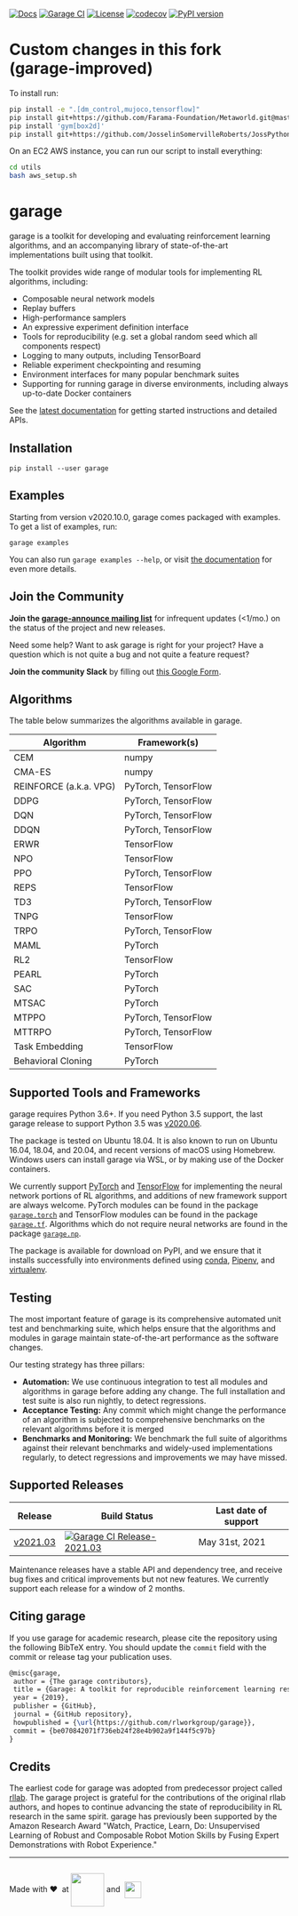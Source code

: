 [![Docs](https://readthedocs.org/projects/garage/badge)](http://garage.readthedocs.org/en/latest/)
[![Garage CI](https://github.com/rlworkgroup/garage/workflows/Garage%20CI/badge.svg?event=schedule)](https://github.com/rlworkgroup/garage/actions?query=workflow%3A%22Garage+CI%22)
[![License](https://img.shields.io/badge/license-MIT-blue.svg)](https://github.com/rlworkgroup/garage/blob/master/LICENSE)
[![codecov](https://codecov.io/gh/rlworkgroup/garage/branch/master/graph/badge.svg)](https://codecov.io/gh/rlworkgroup/garage)
[![PyPI version](https://badge.fury.io/py/garage.svg)](https://badge.fury.io/py/garage)


# Custom changes in this fork (garage-improved)

To install run:
```bash
pip install -e ".[dm_control,mujoco,tensorflow]"
pip install git+https://github.com/Farama-Foundation/Metaworld.git@master#egg=metaworld
pip install 'gym[box2d]'
pip install git+https://github.com/JosselinSomervilleRoberts/JossPythonToolbox.git
```

On an EC2 AWS instance, you can run our script to install everything:
```bash
cd utils
bash aws_setup.sh
```

# garage

garage is a toolkit for developing and evaluating reinforcement learning
algorithms, and an accompanying library of state-of-the-art implementations
built using that toolkit.

The toolkit provides wide range of modular tools for implementing RL algorithms,
including:

* Composable neural network models
* Replay buffers
* High-performance samplers
* An expressive experiment definition interface
* Tools for reproducibility (e.g. set a global random seed which all components
  respect)
* Logging to many outputs, including TensorBoard
* Reliable experiment checkpointing and resuming
* Environment interfaces for many popular benchmark suites
* Supporting for running garage in diverse environments, including always
  up-to-date Docker containers

See the [latest documentation](https://garage.readthedocs.org/en/latest/) for
getting started instructions and detailed APIs.

## Installation

```
pip install --user garage
```

## Examples

Starting from version v2020.10.0, garage comes packaged with examples. To get a
list of examples, run:

```
garage examples
```

You can also run `garage examples --help`, or visit
[the documentation](https://garage.readthedocs.io/en/latest/user/get_started.html#running-examples)
for even more details.

## Join the Community

**Join the [garage-announce mailing list](https://groups.google.com/forum/#!forum/garage-announce/join)**
for infrequent updates (<1/mo.) on the status of the project and new releases.

Need some help? Want to ask garage is right for your project? Have a question
which is not quite a bug and not quite a feature request?

**Join the community Slack** by filling out
[this Google Form](https://docs.google.com/forms/d/e/1FAIpQLSf4AXRIbA1cLGjku4lIRQ6btStWPeIMeG3J17i4_FhFQU8X0g/viewform).

## Algorithms

The table below summarizes the algorithms available in garage.

| Algorithm              | Framework(s)        |
| ---------------------- | ------------------- |
| CEM                    | numpy               |
| CMA-ES                 | numpy               |
| REINFORCE (a.k.a. VPG) | PyTorch, TensorFlow |
| DDPG                   | PyTorch, TensorFlow |
| DQN                    | PyTorch, TensorFlow |
| DDQN                   | PyTorch, TensorFlow |
| ERWR                   | TensorFlow          |
| NPO                    | TensorFlow          |
| PPO                    | PyTorch, TensorFlow |
| REPS                   | TensorFlow          |
| TD3                    | PyTorch, TensorFlow |
| TNPG                   | TensorFlow          |
| TRPO                   | PyTorch, TensorFlow |
| MAML                   | PyTorch             |
| RL2                    | TensorFlow          |
| PEARL                  | PyTorch             |
| SAC                    | PyTorch             |
| MTSAC                  | PyTorch             |
| MTPPO                  | PyTorch, TensorFlow |
| MTTRPO                 | PyTorch, TensorFlow |
| Task Embedding         | TensorFlow          |
| Behavioral Cloning     | PyTorch             |

## Supported Tools and Frameworks

garage requires Python 3.6+. If you need Python 3.5 support, the last garage
release to support Python 3.5 was
[v2020.06](https://github.com/rlworkgroup/garage/releases/tag/v2020.06.0).

The package is tested on Ubuntu 18.04. It is also known to run on Ubuntu 16.04,
18.04, and 20.04, and recent versions of macOS using Homebrew. Windows users can
install garage via WSL, or by making use of the Docker containers.

We currently support [PyTorch](https://pytorch.org/) and
[TensorFlow](https://www.tensorflow.org/) for implementing the neural network
portions of RL algorithms, and additions of new framework support are always
welcome. PyTorch modules can be found in the package
[`garage.torch`](https://github.com/rlworkgroup/garage/tree/master/src/garage/torch)
and TensorFlow modules can be found in the package
[`garage.tf`](https://github.com/rlworkgroup/garage/tree/master/src/garage/tf).
Algorithms which do not require neural networks are found in the package
[`garage.np`](https://github.com/rlworkgroup/garage/tree/master/src/garage/np).

The package is available for download on PyPI, and we ensure that it installs
successfully into environments defined using
[conda](https://docs.conda.io/en/latest/),
[Pipenv](https://pipenv.readthedocs.io/en/latest/), and
[virtualenv](https://virtualenv.pypa.io/en/latest/).

## Testing

The most important feature of garage is its comprehensive automated unit test
and benchmarking suite, which helps ensure that the algorithms and modules in
garage maintain state-of-the-art performance as the software changes.

Our testing strategy has three pillars:

* **Automation:**
  We use continuous integration to test all modules and algorithms in garage
  before adding any change. The full installation and test suite is also run
  nightly, to detect regressions.
* **Acceptance Testing:**
  Any commit which might change the performance of an algorithm is subjected to
  comprehensive benchmarks on the relevant algorithms before it is merged
* **Benchmarks and Monitoring:**
  We benchmark the full suite of algorithms against their relevant benchmarks
  and widely-used implementations regularly, to detect regressions and
  improvements we may have missed.

## Supported Releases

| Release | Build Status | Last date of support |
| ------- | ------------ | -------------------- |
| [v2021.03](https://github.com/rlworkgroup/garage/releases/tag/v2021.03.0) | [![Garage CI Release-2021.03](https://github.com/rlworkgroup/garage/workflows/Garage%20CI%20Release-2021.03/badge.svg)](https://github.com/rlworkgroup/garage/actions?query=workflow%3A%22Garage+CI+Release-2021.03%22) | May 31st, 2021 |

Maintenance releases have a stable API and dependency tree,
and receive bug fixes and critical improvements but not new features. We
currently support each release for a window of 2 months.

## Citing garage

If you use garage for academic research, please cite the repository using the
following BibTeX entry. You should update the `commit` field with the commit or
release tag your publication uses.

```latex
@misc{garage,
 author = {The garage contributors},
 title = {Garage: A toolkit for reproducible reinforcement learning research},
 year = {2019},
 publisher = {GitHub},
 journal = {GitHub repository},
 howpublished = {\url{https://github.com/rlworkgroup/garage}},
 commit = {be070842071f736eb24f28e4b902a9f144f5c97b}
}
```

## Credits

The earliest code for garage was adopted from predecessor project called
[rllab](https://github.com/rll/rllab). The garage project is grateful for the
contributions of the original rllab authors, and hopes to continue advancing the
state of reproducibility in RL research in the same spirit. garage has
previously been supported by the Amazon Research Award "Watch, Practice, Learn,
Do: Unsupervised Learning of Robust and Composable Robot Motion Skills by Fusing
Expert Demonstrations with Robot Experience."

---
<p align="center" style="align-items:center; display:inline-block">Made with &#10084; &nbsp;at <a href="https://robotics.usc.edu/resl/" target="_blank"><img align="absmiddle" src="https://github.com/rlworkgroup/garage/blob/master/docs/_static/resl_logo.png?raw=true" height="60px"></a> and &nbsp;<a href="https://viterbischool.usc.edu/" target="_blank"><img align="absmiddle" src="https://github.com/rlworkgroup/garage/blob/master/docs/_static/viterbi_logo.png?raw=true" height="30px"></a></p>
